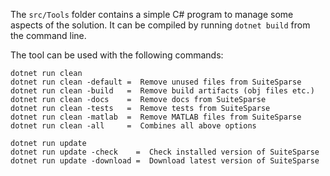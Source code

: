 The `src/Tools` folder contains a simple C# program to manage some aspects of the solution. It can be compiled by running `dotnet build` from the command line.

The tool can be used with the following commands:

```
dotnet run clean
dotnet run clean -default =  Remove unused files from SuiteSparse
dotnet run clean -build   =  Remove build artifacts (obj files etc.)
dotnet run clean -docs    =  Remove docs from SuiteSparse
dotnet run clean -tests   =  Remove tests from SuiteSparse
dotnet run clean -matlab  =  Remove MATLAB files from SuiteSparse
dotnet run clean -all     =  Combines all above options

dotnet run update
dotnet run update -check    =  Check installed version of SuiteSparse
dotnet run update -download =  Download latest version of SuiteSparse
```